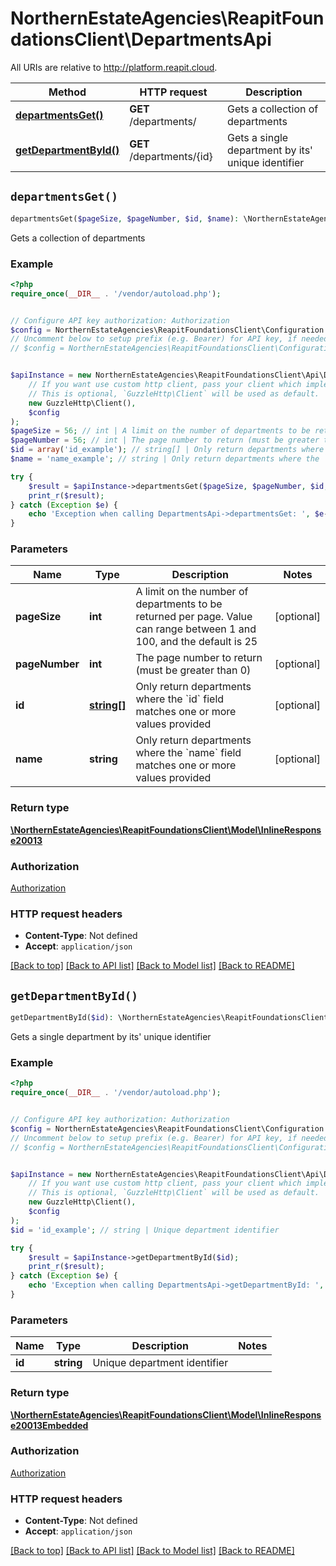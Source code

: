 # NorthernEstateAgencies\ReapitFoundationsClient\DepartmentsApi

All URIs are relative to http://platform.reapit.cloud.

Method | HTTP request | Description
------------- | ------------- | -------------
[**departmentsGet()**](DepartmentsApi.md#departmentsGet) | **GET** /departments/ | Gets a collection of departments
[**getDepartmentById()**](DepartmentsApi.md#getDepartmentById) | **GET** /departments/{id} | Gets a single department by its&#39; unique identifier


## `departmentsGet()`

```php
departmentsGet($pageSize, $pageNumber, $id, $name): \NorthernEstateAgencies\ReapitFoundationsClient\Model\InlineResponse20013
```

Gets a collection of departments

### Example

```php
<?php
require_once(__DIR__ . '/vendor/autoload.php');


// Configure API key authorization: Authorization
$config = NorthernEstateAgencies\ReapitFoundationsClient\Configuration::getDefaultConfiguration()->setApiKey('Authorization', 'YOUR_API_KEY');
// Uncomment below to setup prefix (e.g. Bearer) for API key, if needed
// $config = NorthernEstateAgencies\ReapitFoundationsClient\Configuration::getDefaultConfiguration()->setApiKeyPrefix('Authorization', 'Bearer');


$apiInstance = new NorthernEstateAgencies\ReapitFoundationsClient\Api\DepartmentsApi(
    // If you want use custom http client, pass your client which implements `GuzzleHttp\ClientInterface`.
    // This is optional, `GuzzleHttp\Client` will be used as default.
    new GuzzleHttp\Client(),
    $config
);
$pageSize = 56; // int | A limit on the number of departments to be returned per page. Value can range between 1 and 100, and the default is 25
$pageNumber = 56; // int | The page number to return (must be greater than 0)
$id = array('id_example'); // string[] | Only return departments where the `id` field matches one or more values provided
$name = 'name_example'; // string | Only return departments where the `name` field matches one or more values provided

try {
    $result = $apiInstance->departmentsGet($pageSize, $pageNumber, $id, $name);
    print_r($result);
} catch (Exception $e) {
    echo 'Exception when calling DepartmentsApi->departmentsGet: ', $e->getMessage(), PHP_EOL;
}
```

### Parameters

Name | Type | Description  | Notes
------------- | ------------- | ------------- | -------------
 **pageSize** | **int**| A limit on the number of departments to be returned per page. Value can range between 1 and 100, and the default is 25 | [optional]
 **pageNumber** | **int**| The page number to return (must be greater than 0) | [optional]
 **id** | [**string[]**](../Model/string.md)| Only return departments where the &#x60;id&#x60; field matches one or more values provided | [optional]
 **name** | **string**| Only return departments where the &#x60;name&#x60; field matches one or more values provided | [optional]

### Return type

[**\NorthernEstateAgencies\ReapitFoundationsClient\Model\InlineResponse20013**](../Model/InlineResponse20013.md)

### Authorization

[Authorization](../../README.md#Authorization)

### HTTP request headers

- **Content-Type**: Not defined
- **Accept**: `application/json`

[[Back to top]](#) [[Back to API list]](../../README.md#endpoints)
[[Back to Model list]](../../README.md#models)
[[Back to README]](../../README.md)

## `getDepartmentById()`

```php
getDepartmentById($id): \NorthernEstateAgencies\ReapitFoundationsClient\Model\InlineResponse20013Embedded
```

Gets a single department by its' unique identifier

### Example

```php
<?php
require_once(__DIR__ . '/vendor/autoload.php');


// Configure API key authorization: Authorization
$config = NorthernEstateAgencies\ReapitFoundationsClient\Configuration::getDefaultConfiguration()->setApiKey('Authorization', 'YOUR_API_KEY');
// Uncomment below to setup prefix (e.g. Bearer) for API key, if needed
// $config = NorthernEstateAgencies\ReapitFoundationsClient\Configuration::getDefaultConfiguration()->setApiKeyPrefix('Authorization', 'Bearer');


$apiInstance = new NorthernEstateAgencies\ReapitFoundationsClient\Api\DepartmentsApi(
    // If you want use custom http client, pass your client which implements `GuzzleHttp\ClientInterface`.
    // This is optional, `GuzzleHttp\Client` will be used as default.
    new GuzzleHttp\Client(),
    $config
);
$id = 'id_example'; // string | Unique department identifier

try {
    $result = $apiInstance->getDepartmentById($id);
    print_r($result);
} catch (Exception $e) {
    echo 'Exception when calling DepartmentsApi->getDepartmentById: ', $e->getMessage(), PHP_EOL;
}
```

### Parameters

Name | Type | Description  | Notes
------------- | ------------- | ------------- | -------------
 **id** | **string**| Unique department identifier |

### Return type

[**\NorthernEstateAgencies\ReapitFoundationsClient\Model\InlineResponse20013Embedded**](../Model/InlineResponse20013Embedded.md)

### Authorization

[Authorization](../../README.md#Authorization)

### HTTP request headers

- **Content-Type**: Not defined
- **Accept**: `application/json`

[[Back to top]](#) [[Back to API list]](../../README.md#endpoints)
[[Back to Model list]](../../README.md#models)
[[Back to README]](../../README.md)
